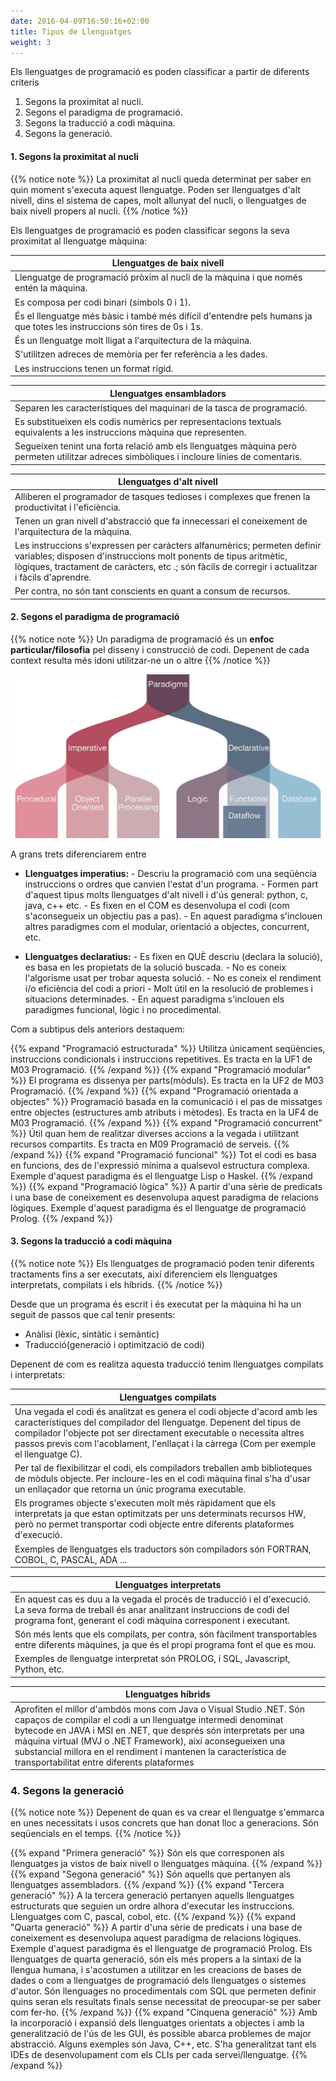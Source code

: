 ```yaml
---
date: 2016-04-09T16:50:16+02:00
title: Tipus de Llenguatges
weight: 3
---
```


Els llenguatges de programació es poden classificar a partir de diferents criteris
1. Segons la proximitat al nucli.
2. Segons el paradigma de programació.
3. Segons la traducció a codi màquina.
4. Segons la generació.

#### 1. Segons la proximitat al nucli

{{% notice note %}}
La proximitat al nucli queda determinat per saber en quin moment s'executa aquest llenguatge. Poden ser llenguatges d'alt nivell, dins el sistema de capes, molt allunyat del nucli, o llenguatges de baix nivell propers al nucli.
{{% /notice %}}

Els llenguatges de programació es poden classificar segons la seva proximitat al llenguatge màquina:

| Llenguatges de baix nivell |
| --- |
| Llenguatge de programació pròxim al nucli de la màquina i que només entén la màquina.|
| Es composa per codi binari (símbols 0 i 1). |
| És el llenguatge més bàsic i també més difícil d'entendre pels humans ja que totes les instruccions són tires de 0s i 1s. |
| És un llenguatge molt lligat a l'arquitectura de la màquina. |
| S'utilitzen adreces de memòria per fer referència a les dades. |
| Les instruccions tenen un format rígid. |

| Llenguatges ensambladors |
| --- |
| Separen les característiques del maquinari de la tasca de programació. |
| Es substitueixen els codis numèrics per representacions textuals equivalents a les instruccions màquina que representen. |
| Segueixen tenint una forta relació amb els llenguatges màquina però permeten utilitzar adreces simbòliques i incloure línies de comentaris. |

| Llenguatges  d'alt nivell |
| --- |
| Alliberen el programador de tasques tedioses i complexes que frenen la productivitat i l'eficiència. | 
| Tenen un gran nivell d'abstracció que fa innecessari el coneixement de l'arquitectura de la màquina. | 
| Les instruccions s'expressen per caràcters alfanumèrics; permeten definir variables; disposen d'instruccions molt ponents de tipus aritmètic, lògiques, tractament de caràcters, etc .; són fàcils de corregir i actualitzar i fàcils d'aprendre. | 
| Per contra, no són tant conscients en quant a consum de recursos.| 

#### 2. Segons el paradigma de programació

{{% notice note %}}
Un paradigma de programació és un **enfoc particular/filosofia** pel disseny i construcció de codi. Depenent de cada context resulta més idoni utilitzar-ne un o altre
{{% /notice %}}

![Paradigmes](images/paradigms.png?width=500px)

A grans trets diferenciarem entre

+ **Llenguatges imperatius:** 
        - Descriu la programació com una seqüència instruccions o ordres que canvien l'estat d'un programa. 
        - Formen part d'aquest tipus molts llenguatges d'alt nivell i d'ús general: python, c, java, c++ etc.
        - Es fixen en el COM es desenvolupa el codi (com s'aconsegueix un objectiu pas a pas).
        - En aquest paradigma s'inclouen altres paradigmes com el modular, orientació a objectes, concurrent, etc.

+ **Llenguatges declaratius:** 
        - Es fixen en QUÈ descriu (declara la solució), es basa en les propietats de la solució buscada.
        - No es coneix l'algorisme usat per trobar aquesta solució. 
        - No es coneix el rendiment i/o eficiència del codi a priori
        - Molt útil en la resolució de problemes i situacions determinades.
        - En aquest paradigma s'inclouen els paradigmes funcional, lògic i no procedimental.

Com a subtipus dels anteriors destaquem:

{{% expand "Programació estructurada" %}}
 Utilitza únicament seqüències, instruccions condicionals i instruccions repetitives. Es tracta en la UF1 de M03 Programació.
{{% /expand %}}
{{% expand "Programació modular" %}}
 El programa es dissenya per parts(mòduls). Es tracta en la UF2 de M03 Programació.
{{% /expand %}}
{{% expand "Programació orientada a objectes" %}}
 Programació basada en la comunicació i el pas de missatges entre objectes (estructures amb atributs i mètodes). Es tracta en la UF4 de M03 Programació.
{{% /expand %}}
{{% expand "Programació concurrent" %}}
 Útil quan hem de realitzar diverses accions a la vegada i utilitzant recursos compartits. Es tracta en M09 Programació de serveis.
{{% /expand %}}
{{% expand "Programació funcional" %}}
 Tot el codi es basa en funcions, des de l'expressió mínima a qualsevol estructura complexa. Exemple d'aquest paradigma és el llenguatge Lisp o Haskel.
{{% /expand %}}
{{% expand "Programació lògica" %}}
 A partir d'una sèrie de predicats i una base de coneixement es desenvolupa aquest paradigma de relacions lògiques. Exemple d'aquest paradigma és el llenguatge de programació Prolog.
{{% /expand %}}


#### 3. Segons la traducció a codi màquina
{{% notice note %}}
Els llenguatges de programació poden tenir diferents tractaments fins a ser executats, així diferenciem els llenguatges interpretats, compilats i els híbrids.
{{% /notice %}}

Desde que un programa és escrit i és executat per la màquina hi ha un seguit de passos que cal tenir presents:
- Anàlisi (lèxic, sintàtic i semàntic)
- Traducció(generació i optimització de codi)

Depenent de com es realitza aquesta traducció tenim llenguatges compilats i interpretats:

| Llenguatges compilats |
| --- |
| Una vegada el codi és analitzat es genera el codi objecte d'acord amb les característiques del compilador del llenguatge. Depenent del tipus de compilador l'objecte pot ser directament executable o necessita altres passos previs com l'acoblament, l'enllaçat i la càrrega (Com per exemple el llenguatge C).  |
| Per tal de flexibilitzar el codi, els compiladors treballen amb biblioteques de mòduls objecte. Per incloure-les en el codi màquina final s'ha d'usar un enllaçador que retorna un únic programa executable.  |
| Els programes objecte s'executen molt més ràpidament que els interpretats ja que estan optimitzats per uns determinats recursos HW, però no permet transportar codi objecte entre diferents plataformes d'execució.  |
| Exemples de llenguatges els traductors són compiladors són FORTRAN, COBOL, C, PASCAL, ADA ... |


| Llenguatges interpretats |
| --- |
| En aquest cas es duu a la vegada el procés de traducció i el d'execució. La seva forma de treball és anar analitzant instruccions de codi del programa font, generant el codi màquina corresponent i executant.  |
| Són més lents que els compilats, per contra, són fàcilment transportables entre diferents màquines, ja que és el propi programa font el que es mou.  |
| Exemples de llenguatge interpretat són PROLOG, i SQL, Javascript, Python, etc. |


| Llenguatges híbrids |
| --- |
| Aprofiten el millor d'ambdós mons com Java o Visual Studio .NET. Són capaços de compilar el codi a un llenguatge intermedi denominat bytecode en JAVA i MSI en .NET, que després són interpretats per una màquina virtual (MVJ o .NET Framework), així aconsegueixen una substancial millora en el rendiment i mantenen la característica de transportabilitat entre diferents plataformes |

### 4. Segons la generació
{{% notice note %}}
Depenent de quan es va crear el llenguatge s'emmarca en unes necessitats i usos concrets que han donat lloc a generacions. Són seqüencials en el temps.
{{% /notice %}}

{{% expand "Primera generació" %}}
 Són els que corresponen als llenguatges ja vistos de baix nivell o llenguatges màquina.
{{% /expand %}}
{{% expand "Segona generació" %}}
 Són aquells que pertanyen als llenguatges assembladors.
{{% /expand %}}
{{% expand "Tercera generació" %}}
 A la tercera generació pertanyen aquells llenguatges estructurats que seguien un ordre alhora d'executar les instruccions. Llenguatges com C, pascal, cobol, etc.
{{% /expand %}}
{{% expand "Quarta generació" %}}
 A partir d'una sèrie de predicats i una base de coneixement es desenvolupa aquest paradigma de relacions lògiques. Exemple d'aquest paradigma és el llenguatge de programació Prolog.
  Els llenguatges de quarta generació, són els més propers a la sintaxi de la llengua humana, i s'acostumen a utilitzar en les creacions de bases de dades o com a llenguatges de programació dels llenguatges o sistemes d'autor. Són llenguages no procedimentals com SQL que permeten definir quins seran els resultats finals sense necessitat de preocupar-se per saber com fer-ho.
{{% /expand %}}
{{% expand "Cinquena generació" %}}
 Amb la incorporació i expansió dels llenguatges orientats a objectes i amb la generalització de l'ús de les GUI, és possible abarca problemes de major abstracció. Alguns exemples són Java, C++, etc. S'ha generalitzat tant els IDEs de desenvolupament com els CLIs per cada servei/llenguatge.
{{% /expand %}}

